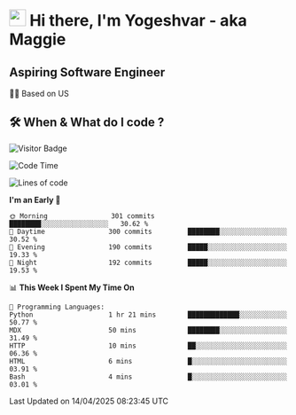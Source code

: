 <h1><img src="https://emojis.slackmojis.com/emojis/images/1531849430/4246/blob-sunglasses.gif?1531849430" width="30"/> Hi there, I'm Yogeshvar - aka Maggie</h1>

## Aspiring Software Engineer
🏂🏻  Based on US 

## 🛠 When & What do I code ?  

![Visitor Badge](https://visitor-badge.feriirawann.repl.co?username=yogeshvar&repo=yogeshvar&label=Visitors&style=plastic&color=%23457BFF&contentType=svg)

<!--START_SECTION:waka-->
![Code Time](http://img.shields.io/badge/Code%20Time-2%2C927%20hrs%2043%20mins-blue)

![Lines of code](https://img.shields.io/badge/From%20Hello%20World%20I%27ve%20Written-3.9%20million%20lines%20of%20code-blue)

**I'm an Early 🐤** 

```text
🌞 Morning                301 commits         ████████░░░░░░░░░░░░░░░░░   30.62 % 
🌆 Daytime                300 commits         ████████░░░░░░░░░░░░░░░░░   30.52 % 
🌃 Evening                190 commits         █████░░░░░░░░░░░░░░░░░░░░   19.33 % 
🌙 Night                  192 commits         █████░░░░░░░░░░░░░░░░░░░░   19.53 % 
```


📊 **This Week I Spent My Time On** 

```text
💬 Programming Languages: 
Python                   1 hr 21 mins        █████████████░░░░░░░░░░░░   50.77 % 
MDX                      50 mins             ████████░░░░░░░░░░░░░░░░░   31.49 % 
HTTP                     10 mins             ██░░░░░░░░░░░░░░░░░░░░░░░   06.36 % 
HTML                     6 mins              █░░░░░░░░░░░░░░░░░░░░░░░░   03.91 % 
Bash                     4 mins              █░░░░░░░░░░░░░░░░░░░░░░░░   03.01 % 
```


 Last Updated on 14/04/2025 08:23:45 UTC
<!--END_SECTION:waka-->
